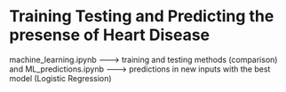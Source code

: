# Training Testing and Predicting the presense of Heart Disease
machine_learning.ipynb ---> training and testing methods (comparison) and 
ML_predictions.ipynb ---> predictions in new inputs with the best model (Logistic Regression)
